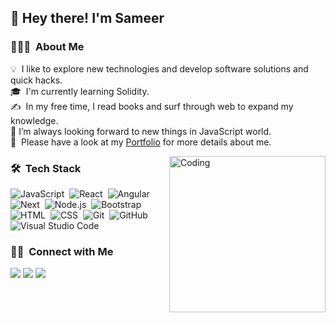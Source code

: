 <h2>👋 Hey there! I'm Sameer</h2>
 
### 👨🏻‍💻 &nbsp;About Me

💡 &nbsp;I like to explore new technologies and develop software solutions and quick hacks.\
🎓 &nbsp;I'm currently learning Solidity.\
✍️ &nbsp;In my free time, I read books and surf through web to expand my knowledge.\
💞️ I’m always looking forward to new things in JavaScript world.\
📄 &nbsp;Please have a look at my [Portfolio](https://thesameerahmed.com/) for more details about me.

<img alt="Coding" src="https://cdn.dribbble.com/users/176039/screenshots/5506302/multitask-goodhabitz-wevoke-dribbble-01.gif"  width="250" align="right"/>

### 🛠 &nbsp;Tech Stack

![JavaScript](https://img.shields.io/badge/-JavaScript-05122A?style=flat&logo=javascript)&nbsp;
![React](https://img.shields.io/badge/-React-05122A?style=flat&logo=react)&nbsp;
![Angular](https://img.shields.io/badge/-Angular-05122A?style=flat&logo=angular)&nbsp;
![Next](https://img.shields.io/badge/-Next.js-05122A?style=flat&logo=next.js)&nbsp;
![Node.js](https://img.shields.io/badge/-Node.js-05122A?style=flat&logo=node.js)&nbsp;
![Bootstrap](https://img.shields.io/badge/-Bootstrap-05122A?style=flat&logo=bootstrap&logoColor=563D7C)\
![HTML](https://img.shields.io/badge/-HTML-05122A?style=flat&logo=HTML5)&nbsp;
![CSS](https://img.shields.io/badge/-CSS-05122A?style=flat&logo=CSS3&logoColor=1572B6)&nbsp;
![Git](https://img.shields.io/badge/-Git-05122A?style=flat&logo=git)&nbsp;
![GitHub](https://img.shields.io/badge/-GitHub-05122A?style=flat&logo=github)&nbsp;
![Visual Studio Code](https://img.shields.io/badge/-Visual%20Studio%20Code-05122A?style=flat&logo=visual-studio-code&logoColor=007ACC)&nbsp;
<!---### ⚙️ &nbsp;GitHub Analytics-->

<!--<<p align="center">
a href="https://github.com/sameer003">
<img height="180em" src="https://github-readme-stats-eight-theta.vercel.app/api?username=sameer003&show_icons=true&theme=algolia&include_all_commits=true&count_private=true"/>
 <img height="180em" src="https://github-readme-stats-eight-theta.vercel.app/api/top-langs/?username=sameer003&layout=compact&langs_count=8&theme=algolia"/>
</a>
</p>-->


### 🤝🏻 &nbsp;Connect with Me

<p align="left">
<a href="https://portfolio-9f45d.firebaseapp.com/"><img src="https://img.shields.io/badge/-firebaseapp.com-11erer?style=flat&logo=Google-Chrome&logoColor=white"/></a>
<a href="https://linkedin.com/in/sameer-ahmed-b21689bb"><img src="https://img.shields.io/badge/-Sameer%20Ahmed-0077B5?style=flat&logo=Linkedin&logoColor=white"/></a>
<a href="mailto:sameercodes003@gmail.com"><img src="https://img.shields.io/badge/-sameercodes003@gmail.com-D14836?style=flat&logo=Gmail&logoColor=white"/></a>
</p>
